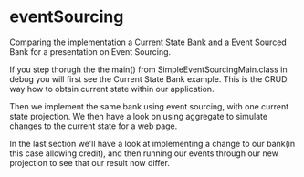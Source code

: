 eventSourcing
=============

Comparing the implementation a Current State Bank and a Event Sourced Bank for a presentation on Event Sourcing. 

If you step thorugh the the main() from SimpleEventSourcingMain.class in debug you will first see the Current State Bank example. This is the CRUD way how to obtain current state within our application. 

Then we implement the same bank using event sourcing, with one current state projection. 
We then have a look on using aggregate to simulate changes to the current state for a web page. 

In the last section we'll have a look at implementing a change to our bank(in this case allowing credit), and then running our events through our new projection to see that our result now differ. 
